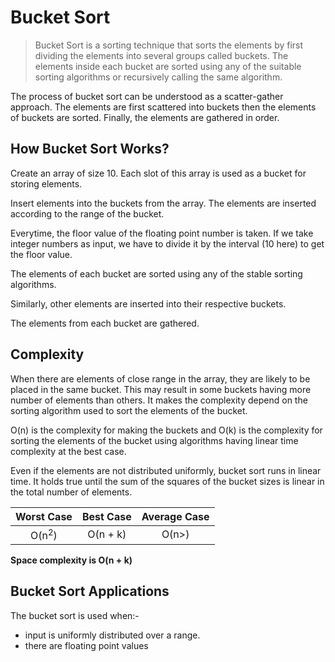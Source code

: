 # Bucket Sort

> Bucket Sort is a sorting technique that sorts the elements by first dividing the elements into several groups called buckets. The elements inside each bucket are sorted using any of the suitable sorting algorithms or recursively calling the same algorithm.

The process of bucket sort can be understood as a scatter-gather approach. The elements are first scattered into buckets then the elements of buckets are sorted. Finally, the elements are gathered in order.

## How Bucket Sort Works?

Create an array of size 10. Each slot of this array is used as a bucket for storing elements.

Insert elements into the buckets from the array. The elements are inserted according to the range of the bucket.

Everytime, the floor value of the floating point number is taken. If we take integer numbers as input, we have to divide it by the interval (10 here) to get the floor value.

The elements of each bucket are sorted using any of the stable sorting algorithms.

Similarly, other elements are inserted into their respective buckets.

The elements from each bucket are gathered.

## Complexity

When there are elements of close range in the array, they are likely to be placed in the same bucket. This may result in some buckets having more number of elements than others.
It makes the complexity depend on the sorting algorithm used to sort the elements of the bucket.

O(n) is the complexity for making the buckets and O(k) is the complexity for sorting the elements of the bucket using algorithms having linear time complexity at the best case.

Even if the elements are not distributed uniformly, bucket sort runs in linear time. It holds true until the sum of the squares of the bucket sizes is linear in the total number of elements.

|    Worst Case    | Best Case | Average Case |
| :--------------: | :-------: | :----------: |
| O(n<sup>2</sup>) | O(n + k)  |    O(n>)     |

**Space complexity is O(n + k)**

## Bucket Sort Applications

The bucket sort is used when:-

- input is uniformly distributed over a range.
- there are floating point values
